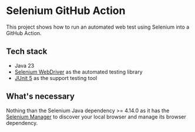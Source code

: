 # Selenium GitHub Action

This project shows how to run an automated web test using Selenium into a GitHub Action.

## Tech stack

* Java 23
* [Selenium WebDriver](https://www.selenium.dev/) as the automated testing library
* [JUnit 5](https://junit.org/junit5/) as the support testing tool

## What's necessary

Nothing than the Selenium Java dependency >= 4.14.0 as it has
the [Selenium Manager](https://www.selenium.dev/documentation/selenium_manager/) to discover your local browser and
manage its browser dependency.

